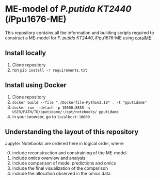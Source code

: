 ME-model of *P.putida KT2440* (*i*Ppu1676-ME)
=============================================

This repository contains all the information and building scripts required to construct a ME-model for *P. putida KT2440*, *i*Ppu1676-ME using
[coralME](https://github.com/jdtibochab/coralME).


Install locally
---------------
1. Clone repository
2. run ```pip install -r requirements.txt```

Install using Docker
--------------------
1. Clone repository
2. ``docker build --file "./Dockerfile-Python3.10" . -t "pputidame"``
3. ``docker run --detach -p 10000:8888 -v USER/PATH/TO/pputidame/:/opt/notebooks/ pputidame`` 
4. In your browser, go to ``localhost:10000``

Understanding the layout of this repository
-------------------------------------------
Jupyter Notebooks are ordered here in logical order, where 

0. include reconstruction and constraining of the ME-model
1. include omics overview and analysis
2. include comparison of model predictions and omics
3. include the final visualization of the comparison
4. include the allocation observed in the omics data
